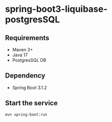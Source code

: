 # spring-boot3-liquibase-postgresSQL
## Requirements
- Maven 3+
- Java 17
- PostgresSQL DB

## Dependency
- Spring Boot 3.1.2

## Start the service
```
mvn spring-boot:run
```